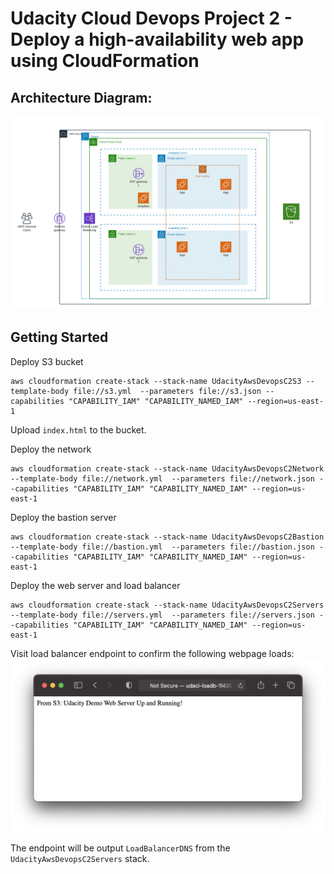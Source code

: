 # Udacity Cloud Devops Project 2 - Deploy a high-availability web app using CloudFormation

## Architecture Diagram:
![Diagram](../UdacityAWSDevopsC2.png)


## Getting Started
Deploy S3 bucket
```
aws cloudformation create-stack --stack-name UdacityAwsDevopsC2S3 --template-body file://s3.yml  --parameters file://s3.json --capabilities "CAPABILITY_IAM" "CAPABILITY_NAMED_IAM" --region=us-east-1
```
Upload `index.html` to the bucket.

Deploy the network
```
aws cloudformation create-stack --stack-name UdacityAwsDevopsC2Network --template-body file://network.yml  --parameters file://network.json --capabilities "CAPABILITY_IAM" "CAPABILITY_NAMED_IAM" --region=us-east-1
```


Deploy the bastion server
```
aws cloudformation create-stack --stack-name UdacityAwsDevopsC2Bastion --template-body file://bastion.yml  --parameters file://bastion.json --capabilities "CAPABILITY_IAM" "CAPABILITY_NAMED_IAM" --region=us-east-1
```

Deploy the web server and load balancer
```
aws cloudformation create-stack --stack-name UdacityAwsDevopsC2Servers --template-body file://servers.yml  --parameters file://servers.json --capabilities "CAPABILITY_IAM" "CAPABILITY_NAMED_IAM" --region=us-east-1
```

Visit load balancer endpoint to confirm the following webpage loads:
![Webpage](../ExpectedWebpage.png)


The endpoint will be output `LoadBalancerDNS` from the `UdacityAwsDevopsC2Servers` stack.
